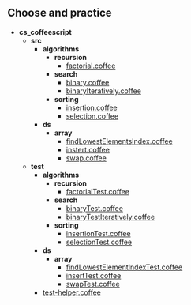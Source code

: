 ## Choose and practice

- __cs_coffeescript__
  - __src__
    - __algorithms__
      - __recursion__
        - [factorial.coffee](src/algorithms/recursion/factorial.coffee)
      - __search__
        - [binary.coffee](src/algorithms/search/binary.coffee)
        - [binaryIteratively.coffee](src/algorithms/search/binaryIteratively.coffee)
      - __sorting__
        - [insertion.coffee](src/algorithms/sorting/insertion.coffee)
        - [selection.coffee](src/algorithms/sorting/selection.coffee)
    - __ds__
      - __array__
        - [findLowestElementsIndex.coffee](src/ds/array/findLowestElementsIndex.coffee)
        - [instert.coffee](src/ds/array/instert.coffee)
        - [swap.coffee](src/ds/array/swap.coffee)
  - __test__
    - __algorithms__
      - __recursion__
        - [factorialTest.coffee](test/algorithms/recursion/factorialTest.coffee)
      - __search__
        - [binaryTest.coffee](test/algorithms/search/binaryTest.coffee)
        - [binaryTestIteratively.coffee](test/algorithms/search/binaryTestIteratively.coffee)
      - __sorting__
        - [insertionTest.coffee](test/algorithms/sorting/insertionTest.coffee)
        - [selectionTest.coffee](test/algorithms/sorting/selectionTest.coffee)
    - __ds__
      - __array__
        - [findLowestElementIndexTest.coffee](test/ds/array/findLowestElementIndexTest.coffee)
        - [insertTest.coffee](test/ds/array/insertTest.coffee)
        - [swapTest.coffee](test/ds/array/swapTest.coffee)
    - [test-helper.coffee](test/test-helper.coffee)
